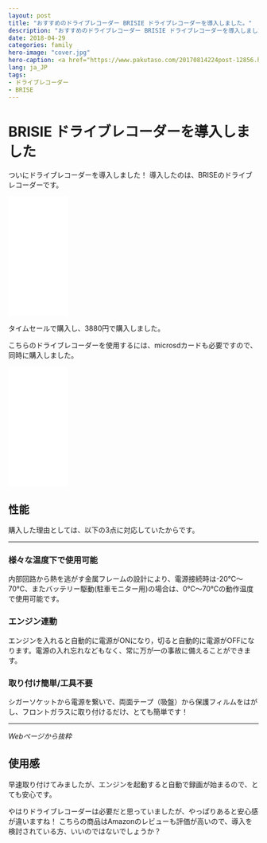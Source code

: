 ```yaml
---
layout: post
title: "おすすめのドライブレコーダー BRISIE ドライブレコーダーを導入しました。"
description: "おすすめのドライブレコーダー BRISIE ドライブレコーダーを導入しました"
date: 2018-04-29
categories: family
hero-image: "cover.jpg"
hero-caption: <a href="https://www.pakutaso.com/20170814224post-12856.html">ぱたくそ</a>
lang: ja_JP
tags:
- ドライブレコーダー
- BRISE
---
```


# BRISIE ドライブレコーダーを導入しました

ついにドライブレコーダーを導入しました！
導入したのは、BRISEのドライブレコーダーです。

<iframe style="width:120px;height:240px;" marginwidth="0" marginheight="0" scrolling="no" frameborder="0" src="//rcm-fe.amazon-adsystem.com/e/cm?lt1=_blank&bc1=000000&IS2=1&bg1=FFFFFF&fc1=000000&lc1=0000FF&t=maasaamiichii-22&o=9&p=8&l=as4&m=amazon&f=ifr&ref=as_ss_li_til&asins=B07B45ZGDK&linkId=6666d95b1db28dd341d9ea79467dbc13"></iframe>

タイムセールで購入し、3880円で購入しました。

こちらのドライブレコーダーを使用するには、microsdカードも必要ですので、同時に購入しました。

<iframe style="width:120px;height:240px;" marginwidth="0" marginheight="0" scrolling="no" frameborder="0" src="//rcm-fe.amazon-adsystem.com/e/cm?lt1=_blank&bc1=000000&IS2=1&bg1=FFFFFF&fc1=000000&lc1=0000FF&t=maasaamiichii-22&o=9&p=8&l=as4&m=amazon&f=ifr&ref=as_ss_li_til&asins=B06XSV23T1&linkId=9a0289bdd67272eb6df3c53c4dbca84e"></iframe>


## 性能

購入した理由としては、以下の3点に対応していたからです。

---

### 様々な温度下で使用可能
内部回路から熱を逃がす金属フレームの設計により、電源接続時は-20℃～70℃、またバッテリー駆動(駐車モニター用)の場合は、0℃～70℃の動作温度で使用可能です。

### エンジン連動
エンジンを入れると自動的に電源がONになり，切ると自動的に電源がOFFになります。電源の入れ忘れなどもなく、常に万が一の事故に備えることができます。

### 取り付け簡単/工具不要
シガーソケットから電源を繋いで、両面テープ（吸盤）から保護フィルムをはがし、フロントガラスに取り付けるだけ、とても簡単です！

---

*Webページから抜粋*

## 使用感

早速取り付けてみましたが、エンジンを起動すると自動で録画が始まるので、とても安心です。

やはりドライブレコーダーは必要だと思っていましたが、やっぱりあると安心感が違いますね！
こちらの商品はAmazonのレビューも評価が高いので、導入を検討されている方、いいのではないでしょうか？


